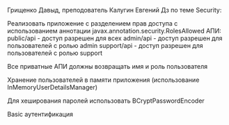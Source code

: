 Грищенко Давыд, преподователь Калугин Евгений
Дз по теме Security:

Реализовать приложение с разделением прав доступа с использованием аннотации javax.annotation.security.RolesAllowed
АПИ:
public/api - доступ разрешен для всех
admin/api - доступ разрешен для пользователей с ролью admin
support/api - доступ разрешен для пользователей  с ролью support

Все приватные АПИ должны возвращать имя и роль пользователя

Хранение пользователей в памяти приложения (использование InMemoryUserDetailsManager)

Для хеширования паролей использовать BCryptPasswordEncoder

Basic аутентификация
